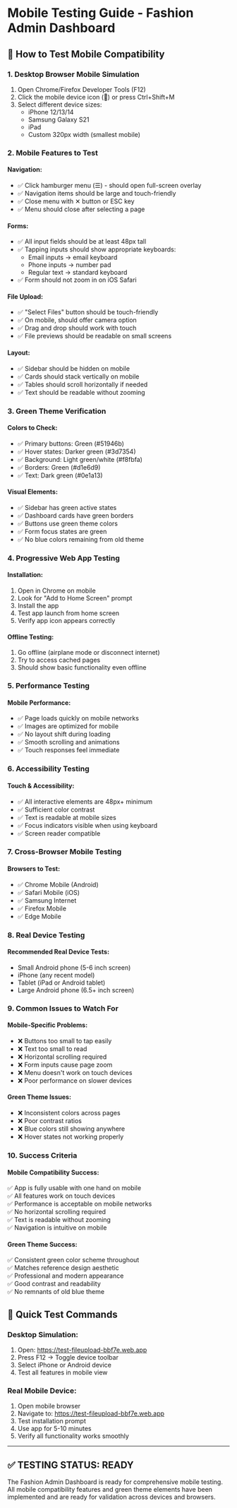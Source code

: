 # Mobile Testing Guide - Fashion Admin Dashboard

## 📱 How to Test Mobile Compatibility

### **1. Desktop Browser Mobile Simulation**
1. Open Chrome/Firefox Developer Tools (F12)
2. Click the mobile device icon (📱) or press Ctrl+Shift+M
3. Select different device sizes:
   - iPhone 12/13/14
   - Samsung Galaxy S21
   - iPad
   - Custom 320px width (smallest mobile)

### **2. Mobile Features to Test**

#### **Navigation:**
- ✅ Click hamburger menu (☰) - should open full-screen overlay
- ✅ Navigation items should be large and touch-friendly
- ✅ Close menu with ✕ button or ESC key
- ✅ Menu should close after selecting a page

#### **Forms:**
- ✅ All input fields should be at least 48px tall
- ✅ Tapping inputs should show appropriate keyboards:
  - Email inputs → email keyboard
  - Phone inputs → number pad
  - Regular text → standard keyboard
- ✅ Form should not zoom in on iOS Safari

#### **File Upload:**
- ✅ "Select Files" button should be touch-friendly
- ✅ On mobile, should offer camera option
- ✅ Drag and drop should work with touch
- ✅ File previews should be readable on small screens

#### **Layout:**
- ✅ Sidebar should be hidden on mobile
- ✅ Cards should stack vertically on mobile
- ✅ Tables should scroll horizontally if needed
- ✅ Text should be readable without zooming

### **3. Green Theme Verification**

#### **Colors to Check:**
- ✅ Primary buttons: Green (#51946b)
- ✅ Hover states: Darker green (#3d7354)
- ✅ Background: Light green/white (#f8fbfa)
- ✅ Borders: Green (#d1e6d9)
- ✅ Text: Dark green (#0e1a13)

#### **Visual Elements:**
- ✅ Sidebar has green active states
- ✅ Dashboard cards have green borders
- ✅ Buttons use green theme colors
- ✅ Form focus states are green
- ✅ No blue colors remaining from old theme

### **4. Progressive Web App Testing**

#### **Installation:**
1. Open in Chrome on mobile
2. Look for "Add to Home Screen" prompt
3. Install the app
4. Test app launch from home screen
5. Verify app icon appears correctly

#### **Offline Testing:**
1. Go offline (airplane mode or disconnect internet)
2. Try to access cached pages
3. Should show basic functionality even offline

### **5. Performance Testing**

#### **Mobile Performance:**
- ✅ Page loads quickly on mobile networks
- ✅ Images are optimized for mobile
- ✅ No layout shift during loading
- ✅ Smooth scrolling and animations
- ✅ Touch responses feel immediate

### **6. Accessibility Testing**

#### **Touch & Accessibility:**
- ✅ All interactive elements are 48px+ minimum
- ✅ Sufficient color contrast
- ✅ Text is readable at mobile sizes
- ✅ Focus indicators visible when using keyboard
- ✅ Screen reader compatible

### **7. Cross-Browser Mobile Testing**

#### **Browsers to Test:**
- ✅ Chrome Mobile (Android)
- ✅ Safari Mobile (iOS)
- ✅ Samsung Internet
- ✅ Firefox Mobile
- ✅ Edge Mobile

### **8. Real Device Testing**

#### **Recommended Real Device Tests:**
- Small Android phone (5-6 inch screen)
- iPhone (any recent model)
- Tablet (iPad or Android tablet)
- Large Android phone (6.5+ inch screen)

### **9. Common Issues to Watch For**

#### **Mobile-Specific Problems:**
- ❌ Buttons too small to tap easily
- ❌ Text too small to read
- ❌ Horizontal scrolling required
- ❌ Form inputs cause page zoom
- ❌ Menu doesn't work on touch devices
- ❌ Poor performance on slower devices

#### **Green Theme Issues:**
- ❌ Inconsistent colors across pages
- ❌ Poor contrast ratios
- ❌ Blue colors still showing anywhere
- ❌ Hover states not working properly

### **10. Success Criteria**

#### **Mobile Compatibility Success:**
✅ App is fully usable with one hand on mobile  
✅ All features work on touch devices  
✅ Performance is acceptable on mobile networks  
✅ No horizontal scrolling required  
✅ Text is readable without zooming  
✅ Navigation is intuitive on mobile  

#### **Green Theme Success:**
✅ Consistent green color scheme throughout  
✅ Matches reference design aesthetic  
✅ Professional and modern appearance  
✅ Good contrast and readability  
✅ No remnants of old blue theme  

## 🚀 Quick Test Commands

### **Desktop Simulation:**
1. Open: https://test-fileupload-bbf7e.web.app
2. Press F12 → Toggle device toolbar
3. Select iPhone or Android device
4. Test all features in mobile view

### **Real Mobile Device:**
1. Open mobile browser
2. Navigate to: https://test-fileupload-bbf7e.web.app
3. Test installation prompt
4. Use app for 5-10 minutes
5. Verify all functionality works smoothly

---

## ✅ **TESTING STATUS: READY**

The Fashion Admin Dashboard is ready for comprehensive mobile testing. All mobile compatibility features and green theme elements have been implemented and are ready for validation across devices and browsers.
